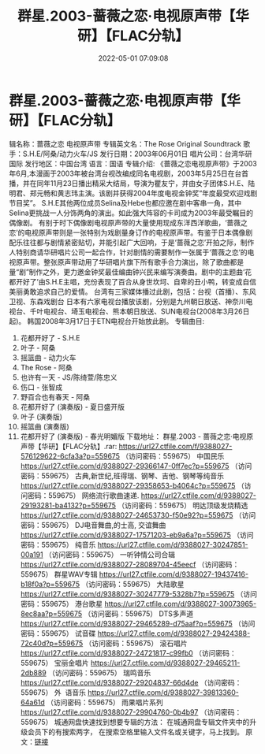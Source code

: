 ﻿---
title: 群星.2003-蔷薇之恋·电视原声带【华研】【FLAC分轨】
date: 2022-05-01 07:09:08
categories: APE、FLAC、MP3
tags: 华语中文
---
# 群星.2003-蔷薇之恋·电视原声带【华研】【FLAC分轨】

辑名称：蔷薇之恋 电视原声带
专辑英文名：The Rose Original
Soundtrack
歌手：S.H.E/阿桑/动力火车/JS
发行日期：2003年06月01日
唱片公司：台湾华研国际
发行地区：中国台湾
语言：国语
专辑介绍:
《蔷薇之恋电视原声带》于2003年6月,本漫画于2003年被台湾台视改编成同名电视剧，2003年5月25日在台首播，并在同年11月23日播出精采大结局，导演为瞿友宁，并由女子团体S.H.E、陆明君、郑元畅和黄志玮主演。该剧并获得2004年度电视金钟奖“年度最受欢迎戏剧节目奖”。
S.H.E其他两位成员Selina及Hebe也都应邀在剧中客串一角，其中Selina更挑战一人分饰两角的演出。如此强大阵容的卡司成为2003年最受瞩目的偶像剧。
有别于时下偶像剧电视原声带的大量使用现成东洋西洋歌曲，‘蔷薇之恋’的电视原声带则是一张特别为戏剧量身订作的电视原声带。有鉴于日本偶像剧配乐往往都与剧情紧密贴切，并能引起广大回响，于是‘蔷薇之恋’开拍之际，制作人特别商请华研唱片公司一起合作，针对剧情的需要制作一张属于‘蔷薇之恋’的电视原声带。整张原声带动用了华研唱片旗下所有歌手合力演出，除了歌曲都是量“剧”制作之外，更力邀金钟奖最佳编曲钟兴民来编写演奏曲。剧中的主题曲‘花都开好了’由S.H.E主唱，充份表现了百合从身世坎坷、自卑的丑小鸭，转变成自信美丽勇敢追求自己的爱情。
台湾有三家媒体播过此剧，包括：台视（首播）、东风卫视、东森戏剧台
日本有六家电视台播放该剧，分别是九州朝日放送、神奈川电视台、千叶电视台、埼玉电视台、熊本朝日放送、SUN电视台(2008年3月26日起)。
韩国2008年3月17日于ETN电视台开始放此剧。
专辑曲目:
01. 花都开好了 - S.H.E
02. 叶子 - 阿桑
03. 摇篮曲 - 动力火车
04. The Rose - 阿桑
05. 也许有一天 -
JS/陈绮萱/陈忠义
06. 伤口 - 张智成
07. 野百合也有春天 - 阿桑
08. 花都开好了 (演奏版) -
夏日盛开版
09. 叶子 (演奏版)
10. 摇篮曲 (演奏版)
11. 花都开好了 (演奏版) -
春光明媚版
下载地址：
群星.2003 - 蔷薇之恋·电视原声带【华研】【FLAC分轨】.rar:
https://url27.ctfile.com/f/9388027-576129622-6cfa3a?p=559675
（访问密码：559675）
中国民乐
https://url27.ctfile.com/d/9388027-29366147-0ff7ec?p=559675
（访问密码：559675）
古典,新世纪,班得瑞、钢琴、吉他、钢琴等纯音乐
https://url27.ctfile.com/d/9388027-29358653-b4064c?p=559675
（访问密码：559675）
网络流行歌曲速递.
https://url27.ctfile.com/d/9388027-29193281-ba4132?p=559675
（访问密码：559675）
明达顶级发烧精选
https://url27.ctfile.com/d/9388027-24653730-f50e92?p=559675
（访问密码：559675）
DJ电音舞曲,的士高, 交谊舞曲
https://url27.ctfile.com/d/9388027-17571203-eb9a6a?p=559675
（访问密码：559675）
纯音乐
https://url27.ctfile.com/d/9388027-30247851-00a191
（访问密码：559675）
一听钟情公司合辑
https://url27.ctfile.com/d/9388027-28089704-45eecf
（访问密码：559675）
群星WAV专辑
https://url27.ctfile.com/d/9388027-19437416-b18f0a?p=559675
（访问密码：559675）
大陆歌星
https://url27.ctfile.com/d/9388027-30247779-5328b7?p=559675
（访问密码：559675）
港台歌星
https://url27.ctfile.com/d/9388027-30073965-8ec8aa?p=559675
（访问密码：559675）
DTS多声道
https://url27.ctfile.com/d/9388027-29465289-d75aaf?p=559675
（访问密码：559675）
试音碟
https://url27.ctfile.com/d/9388027-29424388-72c40d?p=559675
（访问密码：559675）
滚石唱片
https://url27.ctfile.com/d/9388027-24721817-c99fb0
（访问密码：559675）
宝丽金唱片
https://url27.ctfile.com/d/9388027-29465211-2db889
（访问密码：559675）
瑞鸣音乐
https://url27.ctfile.com/d/9388027-29204837-66d4de
（访问密码：559675）
外  语音乐
https://url27.ctfile.com/d/9388027-39813360-64a61d
（访问密码：559675）
雨果唱片系列
https://url27.ctfile.com/d/9388027-29904760-0b4b97
（访问密码：559675）
城通网盘快速找到想要专辑的方法：
在城通网盘专辑文件夹中的升级会员下的有搜索两字，
在搜索空格里输入文件名或关键字，马上找到。
原文：[链接](https://blog.sina.com.cn/s/blog_1647c7e7601030wyz.html)